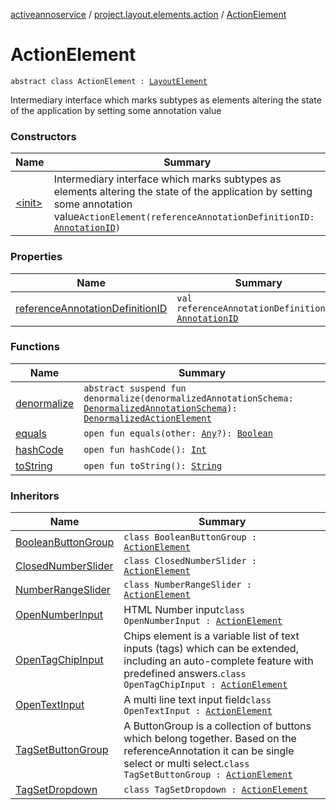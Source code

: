 [activeannoservice](../../index.md) / [project.layout.elements.action](../index.md) / [ActionElement](./index.md)

# ActionElement

`abstract class ActionElement : `[`LayoutElement`](../../project.layout/-layout-element.md)

Intermediary interface which marks subtypes as elements altering the state of the application by setting some annotation value

### Constructors

| Name | Summary |
|---|---|
| [&lt;init&gt;](-init-.md) | Intermediary interface which marks subtypes as elements altering the state of the application by setting some annotation value`ActionElement(referenceAnnotationDefinitionID: `[`AnnotationID`](../../annotationdefinition/-annotation-i-d.md)`)` |

### Properties

| Name | Summary |
|---|---|
| [referenceAnnotationDefinitionID](reference-annotation-definition-i-d.md) | `val referenceAnnotationDefinitionID: `[`AnnotationID`](../../annotationdefinition/-annotation-i-d.md) |

### Functions

| Name | Summary |
|---|---|
| [denormalize](denormalize.md) | `abstract suspend fun denormalize(denormalizedAnnotationSchema: `[`DenormalizedAnnotationSchema`](../../project.annotationschema/-denormalized-annotation-schema/index.md)`): `[`DenormalizedActionElement`](../-denormalized-action-element/index.md) |
| [equals](equals.md) | `open fun equals(other: `[`Any`](https://kotlinlang.org/api/latest/jvm/stdlib/kotlin/-any/index.html)`?): `[`Boolean`](https://kotlinlang.org/api/latest/jvm/stdlib/kotlin/-boolean/index.html) |
| [hashCode](hash-code.md) | `open fun hashCode(): `[`Int`](https://kotlinlang.org/api/latest/jvm/stdlib/kotlin/-int/index.html) |
| [toString](to-string.md) | `open fun toString(): `[`String`](https://kotlinlang.org/api/latest/jvm/stdlib/kotlin/-string/index.html) |

### Inheritors

| Name | Summary |
|---|---|
| [BooleanButtonGroup](../-boolean-button-group/index.md) | `class BooleanButtonGroup : `[`ActionElement`](./index.md) |
| [ClosedNumberSlider](../-closed-number-slider/index.md) | `class ClosedNumberSlider : `[`ActionElement`](./index.md) |
| [NumberRangeSlider](../-number-range-slider/index.md) | `class NumberRangeSlider : `[`ActionElement`](./index.md) |
| [OpenNumberInput](../-open-number-input/index.md) | HTML Number input`class OpenNumberInput : `[`ActionElement`](./index.md) |
| [OpenTagChipInput](../-open-tag-chip-input/index.md) | Chips element is a variable list of text inputs (tags) which can be extended, including an auto-complete feature with predefined answers.`class OpenTagChipInput : `[`ActionElement`](./index.md) |
| [OpenTextInput](../-open-text-input/index.md) | A multi line text input field`class OpenTextInput : `[`ActionElement`](./index.md) |
| [TagSetButtonGroup](../-tag-set-button-group/index.md) | A ButtonGroup is a collection of buttons which belong together. Based on the referenceAnnotation it can be single select or multi select.`class TagSetButtonGroup : `[`ActionElement`](./index.md) |
| [TagSetDropdown](../-tag-set-dropdown/index.md) | `class TagSetDropdown : `[`ActionElement`](./index.md) |
